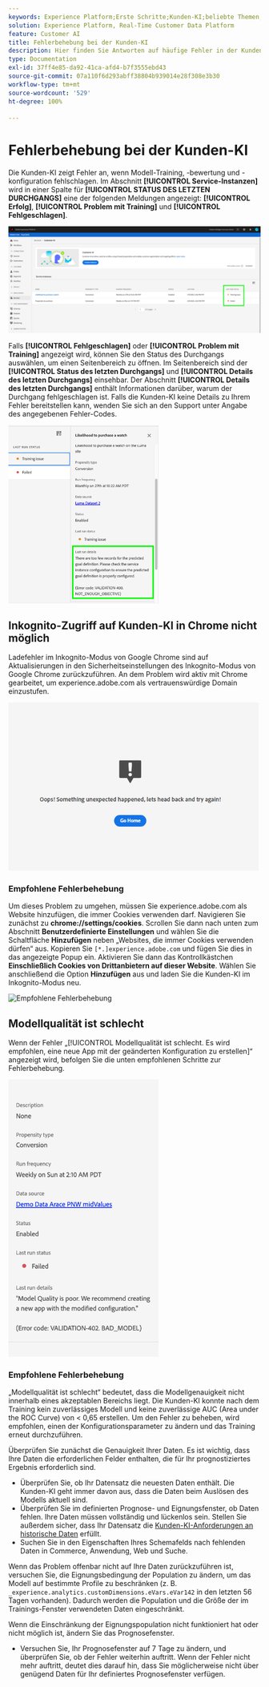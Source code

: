 ```yaml
---
keywords: Experience Platform;Erste Schritte;Kunden-KI;beliebte Themen;Kunden-KI-Eingabe;Kunden-KI-Ausgabe;Fehlerbehebung bei der Kunden-KI;Fehler bei der Kunden-KI
solution: Experience Platform, Real-Time Customer Data Platform
feature: Customer AI
title: Fehlerbehebung bei der Kunden-KI
description: Hier finden Sie Antworten auf häufige Fehler in der Kunden-KI.
type: Documentation
exl-id: 37ff4e85-da92-41ca-afd4-b7f3555ebd43
source-git-commit: 07a110f6d293abff38804b939014e28f308e3b30
workflow-type: tm+mt
source-wordcount: '529'
ht-degree: 100%

---
```


# Fehlerbehebung bei der Kunden-KI

Die Kunden-KI zeigt Fehler an, wenn Modell-Training, -bewertung und -konfiguration fehlschlagen. Im Abschnitt **[!UICONTROL Service-Instanzen]** wird in einer Spalte für **[!UICONTROL STATUS DES LETZTEN DURCHGANGS]** eine der folgenden Meldungen angezeigt: **[!UICONTROL Erfolg]**, **[!UICONTROL Problem mit Training]** und **[!UICONTROL Fehlgeschlagen]**.

![Status des letzten Durchgangs](./images/errors/last-run-status.png)

Falls **[!UICONTROL Fehlgeschlagen]** oder **[!UICONTROL Problem mit Training]** angezeigt wird, können Sie den Status des Durchgangs auswählen, um einen Seitenbereich zu öffnen. Im Seitenbereich sind der **[!UICONTROL Status des letzten Durchgangs]** und **[!UICONTROL Details des letzten Durchgangs]** einsehbar. Der Abschnitt **[!UICONTROL Details des letzten Durchgangs]** enthält Informationen darüber, warum der Durchgang fehlgeschlagen ist. Falls die Kunden-KI keine Details zu Ihrem Fehler bereitstellen kann, wenden Sie sich an den Support unter Angabe des angegebenen Fehler-Codes.

<img src="./images/errors/last-run-details.png" width="300" /><br />

## Inkognito-Zugriff auf Kunden-KI in Chrome nicht möglich

Ladefehler im Inkognito-Modus von Google Chrome sind auf Aktualisierungen in den Sicherheitseinstellungen des Inkognito-Modus von Google Chrome zurückzuführen. An dem Problem wird aktiv mit Chrome gearbeitet, um experience.adobe.com als vertrauenswürdige Domain einzustufen.

<img src="./images/errors/error.PNG" width="500" /><br />

### Empfohlene Fehlerbehebung

Um dieses Problem zu umgehen, müssen Sie experience.adobe.com als Website hinzufügen, die immer Cookies verwenden darf. Navigieren Sie zunächst zu **chrome://settings/cookies**. Scrollen Sie dann nach unten zum Abschnitt **Benutzerdefinierte Einstellungen** und wählen Sie die Schaltfläche **Hinzufügen** neben „Websites, die immer Cookies verwenden dürfen“ aus. Kopieren Sie `[*.]experience.adobe.com` und fügen Sie dies in das angezeigte Popup ein. Aktivieren Sie dann das Kontrollkästchen **Einschließlich Cookies von Drittanbietern auf dieser Website**. Wählen Sie anschließend die Option **Hinzufügen** aus und laden Sie die Kunden-KI im Inkognito-Modus neu.

![Empfohlene Fehlerbehebung](./images/errors/cookies2.gif)

## Modellqualität ist schlecht

Wenn der Fehler „[!UICONTROL Modellqualität ist schlecht. Es wird empfohlen, eine neue App mit der geänderten Konfiguration zu erstellen]“ angezeigt wird, befolgen Sie die unten empfohlenen Schritte zur Fehlerbehebung.

<img src="./images/errors/model-quality.png" width="300" /><br />

### Empfohlene Fehlerbehebung

„Modellqualität ist schlecht“ bedeutet, dass die Modellgenauigkeit nicht innerhalb eines akzeptablen Bereichs liegt. Die Kunden-KI konnte nach dem Training kein zuverlässiges Modell und keine zuverlässige AUC (Area under the ROC Curve) von &lt; 0,65 erstellen. Um den Fehler zu beheben, wird empfohlen, einen der Konfigurationsparameter zu ändern und das Training erneut durchzuführen.

Überprüfen Sie zunächst die Genauigkeit Ihrer Daten. Es ist wichtig, dass Ihre Daten die erforderlichen Felder enthalten, die für Ihr prognostiziertes Ergebnis erforderlich sind.

- Überprüfen Sie, ob Ihr Datensatz die neuesten Daten enthält. Die Kunden-KI geht immer davon aus, dass die Daten beim Auslösen des Modells aktuell sind.
- Überprüfen Sie im definierten Prognose- und Eignungsfenster, ob Daten fehlen. Ihre Daten müssen vollständig und lückenlos sein. Stellen Sie außerdem sicher, dass Ihr Datensatz die [Kunden-KI-Anforderungen an historische Daten](./data-requirements.md#data-requirements) erfüllt.
- Suchen Sie in den Eigenschaften Ihres Schemafelds nach fehlenden Daten in Commerce, Anwendung, Web und Suche.

Wenn das Problem offenbar nicht auf Ihre Daten zurückzuführen ist, versuchen Sie, die Eignungsbedingung der Population zu ändern, um das Modell auf bestimmte Profile zu beschränken (z. B. `_experience.analytics.customDimensions.eVars.eVar142` in den letzten 56 Tagen vorhanden). Dadurch werden die Population und die Größe der im Trainings-Fenster verwendeten Daten eingeschränkt.

Wenn die Einschränkung der Eignungspopulation nicht funktioniert hat oder nicht möglich ist, ändern Sie das Prognosefenster.

- Versuchen Sie, Ihr Prognosefenster auf 7 Tage zu ändern, und überprüfen Sie, ob der Fehler weiterhin auftritt. Wenn der Fehler nicht mehr auftritt, deutet dies darauf hin, dass Sie möglicherweise nicht über genügend Daten für Ihr definiertes Prognosefenster verfügen.

